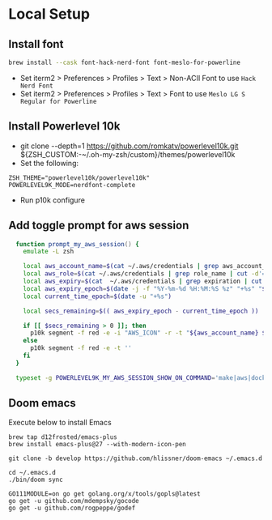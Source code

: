 # Local Setup

## Install font

```sh
brew install --cask font-hack-nerd-font font-meslo-for-powerline
```

* Set iterm2 > Preferences > Profiles > Text > Non-ACII Font to use `Hack Nerd Font`
* Set iterm2 > Preferences > Profiles > Text > Font to use `Meslo LG S Regular for Powerline`

## Install Powerlevel 10k
* git clone --depth=1 https://github.com/romkatv/powerlevel10k.git ${ZSH_CUSTOM:-~/.oh-my-zsh/custom}/themes/powerlevel10k
* Set the following:
```~/.zshrc
ZSH_THEME="powerlevel10k/powerlevel10k"
POWERLEVEL9K_MODE=nerdfont-complete
```
* Run p10k configure

## Add toggle prompt for aws session
``` ~/.p10k.zsh
  function prompt_my_aws_session() {
    emulate -L zsh

    local aws_account_name=$(cat ~/.aws/credentials | grep aws_account_name | cut -d'=' -f 2| awk '{gsub(/\(|\)/,"");print toupper($NF)}')
    local aws_role=$(cat ~/.aws/credentials | grep role_name | cut -d'=' -f 2)
    local aws_expiry=$(cat  ~/.aws/credentials | grep expiration | cut -d'=' -f 2 | awk '{print $1 " " $2 " " $3}')
    local aws_expiry_epoch=$(date -j -f "%Y-%m-%d %H:%M:%S %z" "+%s" "${aws_expiry}")
    local current_time_epoch=$(date -u "+%s")

    local secs_remaining=$(( aws_expiry_epoch - current_time_epoch ))

    if [[ $secs_remaining > 0 ]]; then
      p10k segment -f red -e -i "AWS_ICON" -r -t "${aws_account_name} ${aws_role} $((secs_remaining / 60)) mins"
    else
      p10k segment -f red -e -t ''
    fi
  }

  typeset -g POWERLEVEL9K_MY_AWS_SESSION_SHOW_ON_COMMAND='make|aws|docker-compose'
```

## Doom emacs

Execute below to install Emacs
```
brew tap d12frosted/emacs-plus
brew install emacs-plus@27 --with-modern-icon-pen

git clone -b develop https://github.com/hlissner/doom-emacs ~/.emacs.d

cd ~/.emacs.d
./bin/doom sync

GO111MODULE=on go get golang.org/x/tools/gopls@latest
go get -u github.com/mdempsky/gocode
go get -u github.com/rogpeppe/godef
```
